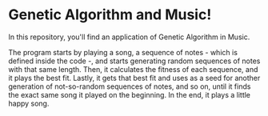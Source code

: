 # Genetic Algorithm and Music!

In this repository, you'll find an application of Genetic Algorithm in Music.

The program starts by playing a song, a sequence of notes - which is defined inside the code -, and starts generating random sequences of notes with that same length. Then, it calculates the fitness of each sequence, and it plays the best fit. Lastly, it gets that best fit and uses as a seed for another generation of not-so-random sequences of notes, and so on, until it finds the exact same song it played on the beginning. In the end, it plays a little happy song.
